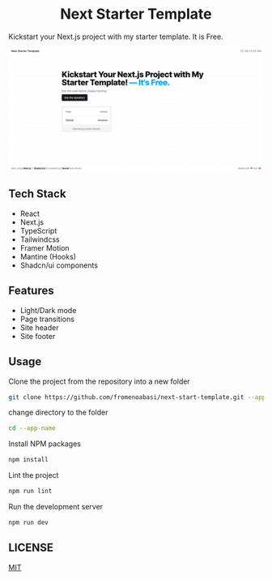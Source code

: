 <h1 align="center">Next Starter Template</h1>

Kickstart your Next.js project with my starter template. It is Free.

![template image](public/next-starter-template.png)

## Tech Stack

- React
- Next.js
- TypeScript
- Tailwindcss
- Framer Motion
- Mantine (Hooks)
- Shadcn/ui components

## Features

- Light/Dark mode
- Page transitions
- Site header
- Site footer

## Usage

Clone the project from the repository into a new folder

```bash
git clone https://github.com/fromenoabasi/next-start-template.git --app-name
```

change directory to the folder

```bash
cd --app-name
```

Install NPM packages

```bash
npm install
```

Lint the project

```bash
npm run lint
```

Run the development server

```bash
npm run dev
```

## LICENSE

[MIT](LICENSE.md)
